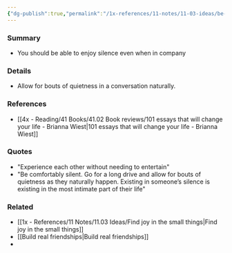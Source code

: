 ```yaml
---
{"dg-publish":true,"permalink":"/1x-references/11-notes/11-03-ideas/be-able-to-enjoy-silence/","title":"Be able to enjoy silence","created":"2024-02-14T20:18:35.782+03:00","updated":"2024-02-14T20:18:35.782+03:00"}
---
```



### Summary
- You should be able to enjoy silence even when in company

### Details
- Allow for bouts of quietness in a conversation naturally. 

### References
- [[4x - Reading/41 Books/41.02 Book reviews/101 essays that will change your life - Brianna Wiest\|101 essays that will change your life - Brianna Wiest]]

### Quotes
- "Experience each other without needing to entertain"
- "Be comfortably silent. Go for a long drive and allow for bouts of quietness as they naturally happen. Existing in someone’s silence is existing in the most intimate part of their life"

### Related
- [[1x - References/11 Notes/11.03 Ideas/Find joy in the small things\|Find joy in the small things]]
- [[Build real friendships\|Build real friendships]]
- 